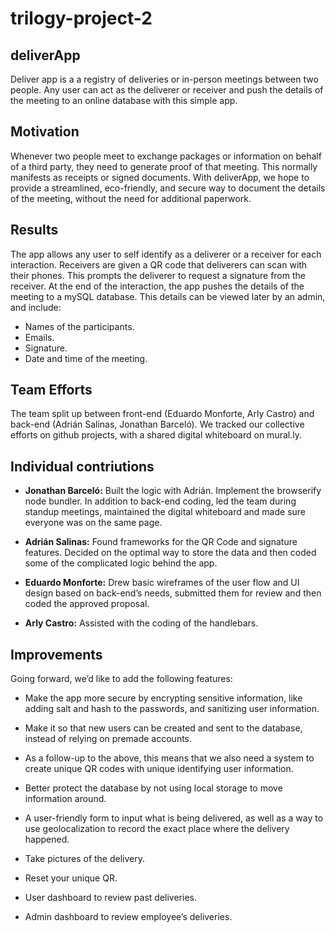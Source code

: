 # trilogy-project-2

## deliverApp

Deliver app is a a registry of deliveries or in-person meetings between two people. Any user can act as the deliverer or receiver and push the details of the meeting to an online database with this simple app.

## Motivation

Whenever two people meet to exchange packages or information on behalf of a third party, they need to generate proof of that meeting. This normally manifests as receipts or signed documents. With deliverApp, we hope to provide a streamlined, eco-friendly, and secure way to document the details of the meeting, without the need for additional paperwork.

## Results

The app allows any user to self identify as a deliverer or a receiver for each interaction. Receivers are given a QR code that deliverers can scan with their phones. This prompts the deliverer to request a signature from the receiver. At the end of the interaction, the app pushes the details of the meeting to a mySQL database. This details can be viewed later by an admin, and include:

 - Names of the participants.
 - Emails.
 - Signature.
 - Date and time of the meeting.

## Team Efforts

The team split up between front-end (Eduardo Monforte, Arly Castro) and back-end (Adrián Salinas, Jonathan Barceló). We tracked our collective efforts on github projects, with a shared digital whiteboard on mural.ly. 

## Individual contriutions

 - **Jonathan Barceló:** Built the logic with Adrián. Implement the browserify node bundler. In addition to back-end coding, led the team during standup meetings, maintained the digital whiteboard and made sure everyone was on the same page.
 
 - **Adrián Salinas:** Found frameworks for the QR Code and signature features. Decided on the optimal way to store the data and then coded some of the complicated logic behind the app.
 
 - **Eduardo Monforte:** Drew basic wireframes of the user flow and UI design based on back-end’s needs, submitted them for review and then coded the approved proposal.
 
 - **Arly Castro:** Assisted with the coding of the handlebars.

## Improvements

Going forward, we’d like to add the following features:

 - Make the app more secure by encrypting sensitive information, like adding salt and hash to the passwords, and sanitizing user information.

 - Make it so that new users can be created and sent to the database, instead of relying on premade accounts. 

 - As a follow-up to the above, this means that we also need a system to create unique QR codes with unique identifying user information.

 - Better protect the database by not using local storage to move information around.

 - A user-friendly form to input what is being delivered, as well as a way to use geolocalization to record the exact place where the delivery happened.

 - Take pictures of the delivery.

 - Reset your unique QR.

 - User dashboard to review past deliveries.

 - Admin dashboard to review employee’s deliveries.

